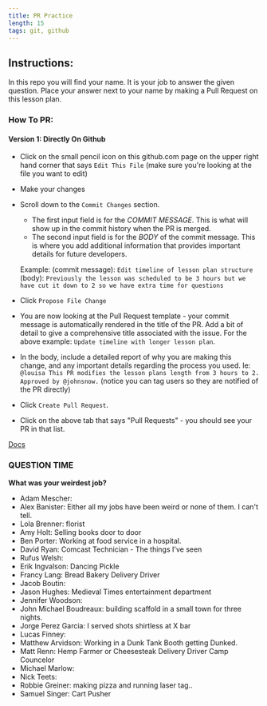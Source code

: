 ```yaml
---
title: PR Practice
length: 15
tags: git, github
---
```


## Instructions:

In this repo you will find your name. It is your job to answer the given question. Place your answer next to your name by making a Pull Request on this lesson plan.

### How To PR:

#### Version 1: Directly On Github
* Click on the small pencil icon on this github.com page on the upper right hand corner that says `Edit This File` (make sure you're looking at the file you want to edit)
* Make your changes
* Scroll down to the `Commit Changes` section.
  - The first input field is for the *COMMIT MESSAGE*. This is what will show up in the commit history when the PR is merged.
  - The second input field is for the *BODY* of the commit message. This is where you add additional information that provides important details for future developers.

  Example:
  (commit message): `Edit timeline of lesson plan structure`
  (body): `Previously the lesson was scheduled to be 3 hours but we have cut it down to 2 so we have extra time for questions`

* Click `Propose File Change`
* You are now looking at the Pull Request template - your commit message is automatically rendered in the title of the PR. Add a bit of detail to give a comprehensive title associated with the issue. For the above example: `Update timeline with longer lesson plan`.
* In the body, include a detailed report of why you are making this change, and any important details regarding the process you used. Ie: `@louisa This PR modifies the lesson plans length from 3 hours to 2. Approved by @johnsnow.` (notice you can tag users so they are notified of the PR directly)
* Click `Create Pull Request`.
* Click on the above tab that says "Pull Requests" - you should see your PR in that list.

[Docs](https://help.github.com/articles/about-pull-requests/)

### QUESTION TIME

**What was your weirdest job?**

- Adam Mescher:
- Alex Banister: Either all my jobs have been weird or none of them. I can't tell.
- Lola Brenner: florist
- Amy Holt: Selling books door to door
- Ben Porter: Working at food service in a hospital.
- David Ryan: Comcast Technician - The things I've seen
- Rufus Welsh:
- Erik Ingvalson: Dancing Pickle 
- Francy Lang: Bread Bakery Delivery Driver
- Jacob Boutin:
- Jason Hughes: Medieval Times entertainment department
- Jennifer Woodson:
- John Michael Boudreaux: building scaffold in a small town for three nights.
- Jorge Perez Garcia: I served shots shirtless at X bar
- Lucas Finney:
- Matthew Arvidson: Working in a Dunk Tank Booth getting Dunked.
- Matt Renn: Hemp Farmer or Cheesesteak Delivery Driver Camp Councelor
- Michael Marlow:
- Nick Teets:
- Robbie Greiner: making pizza and running laser tag.. 
- Samuel Singer: Cart Pusher
